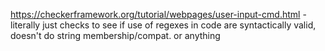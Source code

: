 https://checkerframework.org/tutorial/webpages/user-input-cmd.html - literally just checks to see if use of regexes in code are syntactically valid, doesn't do string membership/compat. or anything
